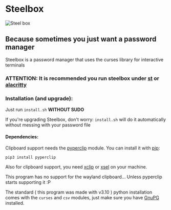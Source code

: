 # Steelbox
![Steel box](https://static.wikia.nocookie.net/elderscrolls/images/6/6a/Skyrim-strongbox.png)
## Because sometimes you just want a password manager

Steelbox is a password manager that uses the curses library for interactive terminals


### **ATTENTION: It is recommended you run steelbox under [st](https://st.suckless.org/) or [alacritty](https://alacritty.org/)**

### Installation (and upgrade):
Just run `install.sh` **WITHOUT SUDO**

If you're upgrading Steelbox, don't worry: `install.sh` will do it automatically without messing with your password file
#### Dependencies:
Clipboard support needs the [pyperclip](https://pypi.org/project/pyperclip/) module. You can install it with [pip](https://pypi.org/project/pip/):

`pip3 install pyperclip`

Also for clipboard support, you need [xclip](https://github.com/astrand/xclip) or [xsel](https://github.com/kfish/xsel) on your machine.

This program has no support for the wayland clipboard... Unless pyperclip starts supporting it :P

The standard ( this program was made with v3.10 ) python installation comes with the `curses` and `csv` modules, just make sure you have [GnuPG](https://gnupg.org/) installed.